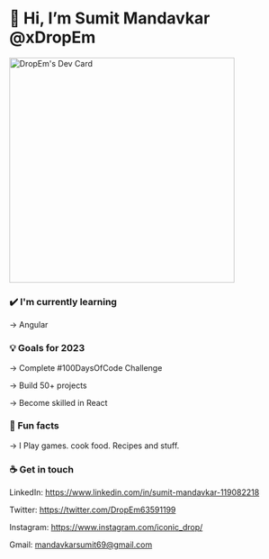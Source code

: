 # 👋 Hi, I’m Sumit Mandavkar @xDropEm

<a href="https://app.daily.dev/DropEm"><img src="https://api.daily.dev/devcards/2ee1524af5b0499e86bafcaf27182cd9.png?r=fc7" width="400" alt="DropEm's Dev Card"/></a>

### ✔️ I'm currently learning

  -> Angular


### 💡 Goals for 2023

  -> Complete #100DaysOfCode Challenge

  -> Build 50+ projects

  -> Become skilled in React

### 🌴 Fun facts

  -> I Play games. cook food. Recipes and stuff.


### ☕ Get in touch

 LinkedIn: https://www.linkedin.com/in/sumit-mandavkar-119082218

 Twitter: https://twitter.com/DropEm63591199

 Instagram: https://www.instagram.com/iconic_drop/

 Gmail: mandavkarsumit69@gmail.com

<!---
Drop-Em/Drop-Em is a ✨ special ✨ repository because its `README.md` (this file) appears on your GitHub profile.
You can click the Preview link to take a look at your changes.
--->
